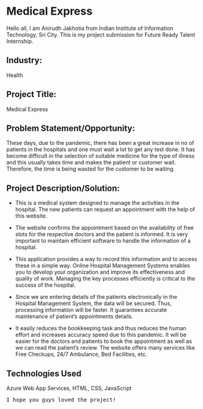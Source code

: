 # Medical Express
Hello all, I am Anirudh Jakhotia from Indian Institute of Information Technology, Sri City. 
This is my project submission for Future Ready Talent Internship.

## Industry:
Health

## Project Title:
Medical Express

## Problem Statement/Opportunity:

These days, due to the pandemic, there has been a great increase in no of patients in the hospitals and one must wait a lot to get any test done. It has become difficult in the selection of suitable medicine for the type of illness and this usually takes time and makes the patient or customer wait. Therefore, the time is being wasted for the customer to be waiting. 

## Project Description/Solution:
- This is a medical system designed to manage the activities in the hospital. The new patients can request an appointment with the help of this website. 

- The website confirms the appointment based on the availability of free slots for the respective doctors and the patient is informed. It is very important to maintain efficient software to handle the information of a hospital. 

- This application provides a way to record this information and to access these in a simple way. Online Hospital Management Systems enables you to develop your organization and improve its effectiveness and quality of work. Managing the key processes efficiently is critical to the success of the hospital.

- Since we are entering details of the patients electronically in the Hospital Management System, the data will be secured. Thus, processing information will be faster. It guarantees accurate maintenance of patient’s appointments details. 

- It easily reduces the bookkeeping task and thus reduces the human effort and increases accuracy speed due to this pandemic. It will be easier for the doctors and patients to book the appointment as well as we can read the patient’s review. The website offers many services like Free Checkups, 24/7 Ambulance, Bed Facilities, etc.

## Technologies Used

Azure Web App Services, HTML, CSS, JavaScript

<pre>I hope you guys loved the project!</pre>


